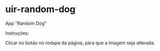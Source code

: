 # uir-random-dog
App "Random Dog"

Instruções: 

  Clicar no botão no rodape da página, para que a imagem seja alterada.
